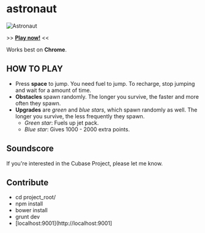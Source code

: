 astronaut
=========

![Astronaut](https://raw.githubusercontent.com/moichia/astronaut/master/astronaut.png "Astronaut")

\>\> [**Play now!**](http://moichia.github.io/astronaut/app) \<\<

Works best on **Chrome**.

## HOW TO PLAY

* Press **space** to jump. You need fuel to jump. To recharge, stop jumping and wait for a amount of time.
* **Obstacles** spawn randomly. The longer you survive, the faster and more often they spawn.
* **Upgrades** are *green* and *blue stars*, which spawn randomly as well. The longer you survive, the less frequently they spawn.
  * *Green star*: Fuels up jet pack.
  * *Blue star*: Gives 1000 - 2000 extra points.

## Soundscore

If you're interested in the Cubase Project, please let me know.

## Contribute

* cd project_root/
* npm install
* bower install
* grunt dev
* [localhost:9001](http://localhost:9001]
